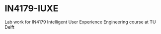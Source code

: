 IN4179-IUXE
===========

Lab work for IN4179 Intelligent User Experience Engineering course at TU Delft